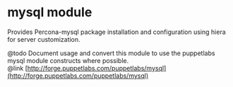 mysql module
============

Provides Percona-mysql package installation and configuration using hiera
for server customization.

@todo Document usage and convert this module to use the puppetlabs mysql
      module constructs where possible.  
@link [http://forge.puppetlabs.com/puppetlabs/mysql](http://forge.puppetlabs.com/puppetlabs/mysql)